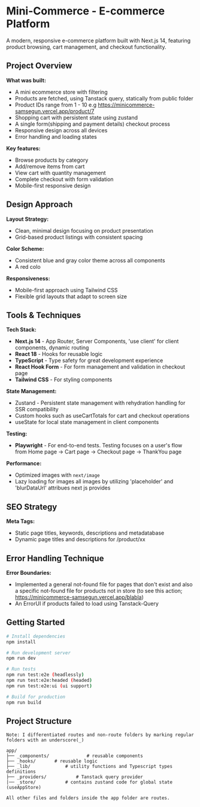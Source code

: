 # Mini-Commerce - E-commerce Platform

A modern, responsive e-commerce platform built with Next.js 14, featuring product browsing, cart management, and checkout functionality.

## Project Overview

**What was built:**

-   A mini ecommerce store with filtering
-   Products are fetched, using Tanstack query, statically from public folder
-   Product IDs range from 1 - 10 e.g https://minicommerce-samsegun.vercel.app/product/7
-   Shopping cart with persistent state using zustand
-   A single form(shipping and payment details) checkout process
-   Responsive design across all devices
-   Error handling and loading states

**Key features:**

-   Browse products by category
-   Add/remove items from cart
-   View cart with quantity management
-   Complete checkout with form validation
-   Mobile-first responsive design

## Design Approach

**Layout Strategy:**

-   Clean, minimal design focusing on product presentation
-   Grid-based product listings with consistent spacing

**Color Scheme:**

-   Consistent blue and gray color theme across all components
-   A red colo

**Responsiveness:**

-   Mobile-first approach using Tailwind CSS
-   Flexible grid layouts that adapt to screen size

## Tools & Techniques

**Tech Stack:**

-   **Next.js 14** - App Router, Server Components, 'use client' for client components, dynamic routing
-   **React 18** - Hooks for reusable logic
-   **TypeScript** - Type safety for great development experience
-   **React Hook Form** - For form management and validation in checkout page
-   **Tailwind CSS** - For styling components

**State Management:**

-   Zustand - Persistent state management with rehydration handling for SSR compatibility
-   Custom hooks such as useCartTotals for cart and checkout operations
-   useState for local state management in client components

**Testing:**

-   **Playwright** - For end-to-end tests. Testing focuses on a user's flow from Home page -> Cart page -> Checkout page -> ThankYou page

**Performance:**

-   Optimized images with `next/image`
-   Lazy loading for images all images by utilizing 'placeholder' and 'blurDataUrl' attribues next js provides

## SEO Strategy

**Meta Tags:**

-   Static page titles, keywords, descriptions and metadatabase
-   Dynamic page titles and descriptions for /product/xx

## Error Handling Technique

**Error Boundaries:**

-   Implemented a general not-found file for pages that don't exist and also a specific not-found file for products not in store (to see this action; https://minicommerce-samsegun.vercel.app/blabla)
-   An ErrorUI if products failed to load using Tanstack-Query

## Getting Started

```bash
# Install dependencies
npm install

# Run development server
npm run dev

# Run tests
npm run test:e2e (headlessly)
npm run test:e2e:headed (headed)
npm run test:e2e:ui (ui support)

# Build for production
npm run build
```

## Project Structure

```
Note: I differentiated routes and non-route folders by marking regular folders with an underscore(_)

app/
├── _components/              # reusable components
├── _hooks/       # reusable logic
├── _lib/             # utility functions and Typescript types definitions
├── _providers/           # Tanstack query provider
|── _store/           # contains zustand code for global state (useAppStore)

All other files and folders inside the app folder are routes.

```
